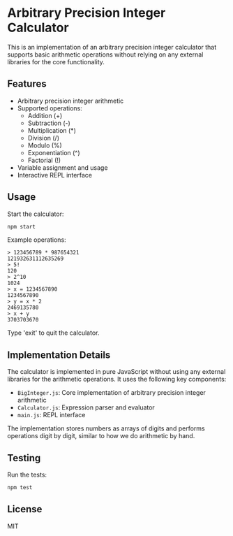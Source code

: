 # Arbitrary Precision Integer Calculator

This is an implementation of an arbitrary precision integer calculator that supports basic arithmetic operations without relying on any external libraries for the core functionality.

## Features

- Arbitrary precision integer arithmetic
- Supported operations:
  - Addition (+)
  - Subtraction (-)
  - Multiplication (*)
  - Division (/)
  - Modulo (%)
  - Exponentiation (^)
  - Factorial (!)
- Variable assignment and usage
- Interactive REPL interface

## Usage

Start the calculator:

```bash
npm start
```

Example operations:

```
> 123456789 * 987654321
121932631112635269
> 5!
120
> 2^10
1024
> x = 1234567890
1234567890
> y = x * 2
2469135780
> x + y
3703703670
```

Type 'exit' to quit the calculator.

## Implementation Details

The calculator is implemented in pure JavaScript without using any external libraries for the arithmetic operations. It uses the following key components:

- `BigInteger.js`: Core implementation of arbitrary precision integer arithmetic
- `Calculator.js`: Expression parser and evaluator
- `main.js`: REPL interface

The implementation stores numbers as arrays of digits and performs operations digit by digit, similar to how we do arithmetic by hand.

## Testing

Run the tests:

```bash
npm test
```

## License

MIT